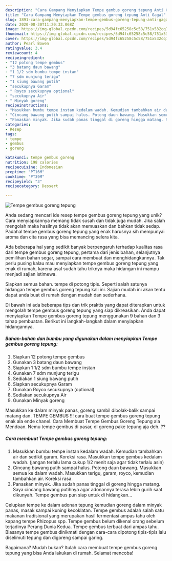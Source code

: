```yaml
---
description: "Cara Gampang Menyiapkan Tempe gembus goreng tepung Anti Gagal"
title: "Cara Gampang Menyiapkan Tempe gembus goreng tepung Anti Gagal"
slug: 3891-cara-gampang-menyiapkan-tempe-gembus-goreng-tepung-anti-gagal
date: 2020-08-30T11:20:33.068Z
image: https://img-global.cpcdn.com/recipes/5d94fc65258c5c58/751x532cq70/tempe-gembus-goreng-tepung-foto-resep-utama.jpg
thumbnail: https://img-global.cpcdn.com/recipes/5d94fc65258c5c58/751x532cq70/tempe-gembus-goreng-tepung-foto-resep-utama.jpg
cover: https://img-global.cpcdn.com/recipes/5d94fc65258c5c58/751x532cq70/tempe-gembus-goreng-tepung-foto-resep-utama.jpg
author: Pearl Bowen
ratingvalue: 3.4
reviewcount: 4
recipeingredient:
- "12 potong tempe gembus"
- "3 batang daun bawang"
- "1 1/2 sdm bumbu tempe instan"
- "7 sdm munjung terigu"
- "1 siung bawang putih"
- "secukupnya Garam"
- " Royco secukupnya optional"
- "secukupnya Air"
- " Minyak goreng"
recipeinstructions:
- "Masukkan bumbu tempe instan kedalam wadah. Kemudian tambahkan air dan sedikit garam. Koreksi rasa. Masukkan tempe gembus kedalam wadah. (jangan terlalu lama cukup 1/2 menit saja agar tidak terlalu asin)"
- "Cincang bawang putih sampai halus. Potong daun bawang. Masukkan semua ke dalam wadah. Masukkan terigu, garam, royco, kemudian tambahkan air. Koreksi rasa."
- "Panaskan minyak. Jika sudah panas tinggal di goreng hingga matang. Saya cincang bawang putihnya agar adonannya terasa lebih gurih saat dikunyah. Tempe gembus pun siap untuk di hidangkan..."
categories:
- Resep
tags:
- tempe
- gembus
- goreng

katakunci: tempe gembus goreng 
nutrition: 198 calories
recipecuisine: Indonesian
preptime: "PT16M"
cooktime: "PT39M"
recipeyield: "3"
recipecategory: Dessert

---
```



![Tempe gembus goreng tepung](https://img-global.cpcdn.com/recipes/5d94fc65258c5c58/751x532cq70/tempe-gembus-goreng-tepung-foto-resep-utama.jpg)

Anda sedang mencari ide resep tempe gembus goreng tepung yang unik? Cara menyiapkannya memang tidak susah dan tidak juga mudah. Jika salah mengolah maka hasilnya tidak akan memuaskan dan bahkan tidak sedap. Padahal tempe gembus goreng tepung yang enak harusnya sih mempunyai aroma dan cita rasa yang bisa memancing selera kita.

Ada beberapa hal yang sedikit banyak berpengaruh terhadap kualitas rasa dari tempe gembus goreng tepung, pertama dari jenis bahan, selanjutnya pemilihan bahan segar, sampai cara membuat dan menghidangkannya. Tak perlu pusing kalau mau menyiapkan tempe gembus goreng tepung yang enak di rumah, karena asal sudah tahu triknya maka hidangan ini mampu menjadi sajian istimewa.

Siapkan semua bahan. tempe di potong tipis. Seperti salah satunya hidangan tempe gembus goreng tepung kali ini. Sajian mudah ini akan tentu dapat anda buat di rumah dengan mudah dan sederhana.


Di bawah ini ada beberapa tips dan trik praktis yang dapat diterapkan untuk mengolah tempe gembus goreng tepung yang siap dikreasikan. Anda dapat menyiapkan Tempe gembus goreng tepung menggunakan 9 bahan dan 3 tahap pembuatan. Berikut ini langkah-langkah dalam menyiapkan hidangannya.

<!--inarticleads1-->

##### Bahan-bahan dan bumbu yang digunakan dalam menyiapkan Tempe gembus goreng tepung:

1. Siapkan 12 potong tempe gembus
1. Gunakan 3 batang daun bawang
1. Siapkan 1 1/2 sdm bumbu tempe instan
1. Gunakan 7 sdm munjung terigu
1. Sediakan 1 siung bawang putih
1. Siapkan secukupnya Garam
1. Gunakan  Royco secukupnya (optional)
1. Sediakan secukupnya Air
1. Gunakan  Minyak goreng


Masukkan ke dalam minyak panas, goreng sambil dibolak-balik sampai matang dan. TEMPE GEMBUS !!! cara buat tempe gembus goreng tepung enak ala ende chanel. Cara Membuat Tempe Gembus Goreng Tepung ala Mendoan. Nemu tempe gembus di pasar, di goreng pake tepung aja deh. ?? 

<!--inarticleads2-->

##### Cara membuat Tempe gembus goreng tepung:

1. Masukkan bumbu tempe instan kedalam wadah. Kemudian tambahkan air dan sedikit garam. Koreksi rasa. Masukkan tempe gembus kedalam wadah. (jangan terlalu lama cukup 1/2 menit saja agar tidak terlalu asin)
1. Cincang bawang putih sampai halus. Potong daun bawang. Masukkan semua ke dalam wadah. Masukkan terigu, garam, royco, kemudian tambahkan air. Koreksi rasa.
1. Panaskan minyak. Jika sudah panas tinggal di goreng hingga matang. Saya cincang bawang putihnya agar adonannya terasa lebih gurih saat dikunyah. Tempe gembus pun siap untuk di hidangkan...


Celupkan tempe ke dalam adonan tepung kemudian goreng dalam minyak panas, masak sampai kuning kecoklatan. Tempe gembus adalah salah satu makanan tradisional yang merupakan hasil fermentasi ampas tahu oleh kapang tempe Rhizopus spp. Tempe gembus belum dikenal orang sebelum terjadinya Perang Dunia Kedua. Tempe gembus terbuat dari ampas tahu. Biasanya tempe gembus dinikmati dengan cara-cara dipotong tipis-tipis lalu diselimuti tepung dan digoreng sampai garing. 

Bagaimana? Mudah bukan? Itulah cara membuat tempe gembus goreng tepung yang bisa Anda lakukan di rumah. Selamat mencoba!
